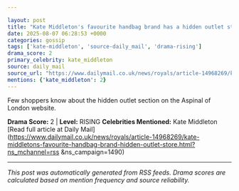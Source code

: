 ```yaml
---

layout: post
title: "Kate Middleton's favourite handbag brand has a hidden outlet store with up to 65% off - but stock is selling fast"
date: 2025-08-07 06:28:53 +0000
categories: gossip
tags: ['kate-middleton', 'source-daily_mail', 'drama-rising']
drama_score: 2
primary_celebrity: kate_middleton
source: daily_mail
source_url: "https://www.dailymail.co.uk/news/royals/article-14968269/kate-middletons-favourite-handbag-brand-hidden-outlet-store.html?ns_mchannel=rss&1490&campaign=1490"
mentions: {'kate_middleton': 2}
---
```


Few shoppers know about the hidden outlet section on the Aspinal of London website.

**Drama Score:** 2 | **Level:** RISING **Celebrities Mentioned:** Kate Middleton [Read full article at Daily Mail](https://www.dailymail.co.uk/news/royals/article-14968269/kate-middletons-favourite-handbag-brand-hidden-outlet-store.html?ns_mchannel=rss &ns_campaign=1490)

---

*This post was automatically generated from RSS feeds. Drama scores are calculated based on mention frequency and source reliability.*